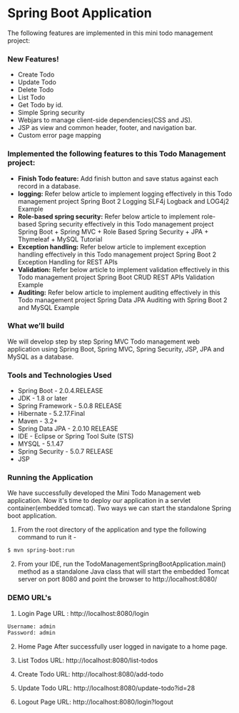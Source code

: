 # Spring Boot Application
The following features are implemented in this mini todo management project:
### New Features!
- Create Todo
- Update Todo
- Delete Todo
- List Todo
- Get Todo by id.
- Simple Spring security
- Webjars to manage client-side dependencies(CSS and JS).
- JSP as view and common header, footer, and navigation bar.
- Custom error page mapping
### Implemented the following features to this Todo Management project:
- **Finish Todo feature:** Add finish button and save status against each record in a database.
- **logging:** 
Refer below article to implement logging effectively in this Todo management project Spring Boot 2 Logging SLF4j Logback and LOG4j2 Example
- **Role-based spring security:**
Refer below article to implement role-based Spring security effectively in this Todo management project Spring Boot + Spring MVC + Role Based Spring Security + JPA + Thymeleaf + MySQL Tutorial
- **Exception handling:**
Refer below article to implement exception handling effectively in this Todo management project Spring Boot 2 Exception Handling for REST APIs
- **Validation:**
Refer below article to implement validation effectively in this Todo management project Spring Boot CRUD REST APIs Validation Example
- **Auditing:**
Refer below article to implement auditing effectively in this Todo management project Spring Data JPA Auditing with Spring Boot 2 and MySQL Example
### What we’ll build
We will develop step by step Spring MVC Todo management web application using Spring Boot, Spring MVC, Spring Security, JSP, JPA and MySQL as a database.
### Tools and Technologies Used
- Spring Boot - 2.0.4.RELEASE
- JDK - 1.8 or later
- Spring Framework - 5.0.8 RELEASE
- Hibernate - 5.2.17.Final
- Maven - 3.2+
- Spring Data JPA - 2.0.10 RELEASE
- IDE - Eclipse or Spring Tool Suite (STS)
- MYSQL - 5.1.47
- Spring Security - 5.0.7 RELEASE
- JSP

### Running the Application
We have successfully developed the Mini Todo Management web application. Now it's time to deploy our application in a servlet container(embedded tomcat). Two ways we can start the standalone Spring boot application.
1) From the root directory of the application and type the following command to run it -
```sh
$ mvn spring-boot:run
```
2) From your IDE, run the TodoManagementSpringBootApplication.main() method as a standalone Java class that will start the embedded Tomcat server on port 8080 and point the browser to http://localhost:8080/

### DEMO URL's
1. Login Page
URL : http://localhost:8080/login
```sh
Username: admin
Password: admin
```
2. Home Page
After successfully user logged in navigate to a home page.

3. List Todos
URL: http://localhost:8080/list-todos

4. Create Todo
URL: http://localhost:8080/add-todo

5. Update Todo
URL: http://localhost:8080/update-todo?id=28

6. Logout Page
URL: http://localhost:8080/login?logout
